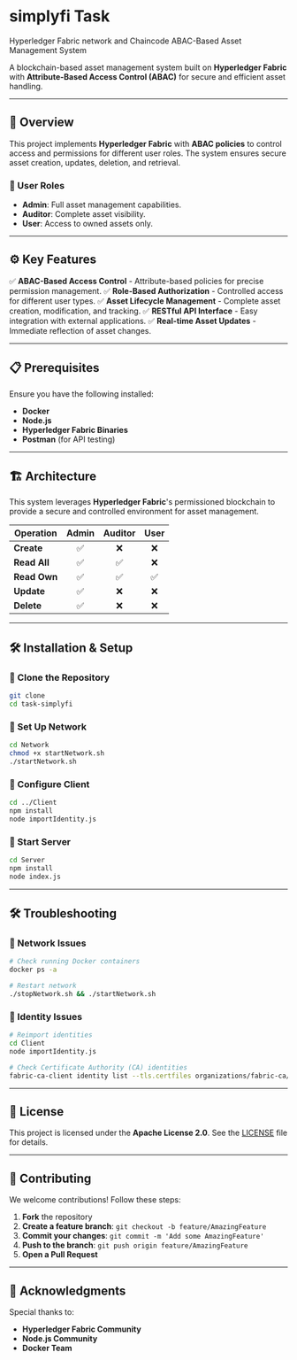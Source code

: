 # simplyfi Task
Hyperledger Fabric network and Chaincode
ABAC-Based Asset Management System

A blockchain-based asset management system built on **Hyperledger Fabric** with **Attribute-Based Access Control (ABAC)** for secure and efficient asset handling.

---

## 📌 Overview
This project implements **Hyperledger Fabric** with **ABAC policies** to control access and permissions for different user roles. The system ensures secure asset creation, updates, deletion, and retrieval.

### 👥 User Roles
- **Admin**: Full asset management capabilities.
- **Auditor**: Complete asset visibility.
- **User**: Access to owned assets only.

---

## ⚙️ Key Features
✅ **ABAC-Based Access Control** - Attribute-based policies for precise permission management.
✅ **Role-Based Authorization** - Controlled access for different user types.
✅ **Asset Lifecycle Management** - Complete asset creation, modification, and tracking.
✅ **RESTful API Interface** - Easy integration with external applications.
✅ **Real-time Asset Updates** - Immediate reflection of asset changes.

---

## 📋 Prerequisites
Ensure you have the following installed:
- **Docker**
- **Node.js**
- **Hyperledger Fabric Binaries**
- **Postman** (for API testing)

---

## 🏗️ Architecture
This system leverages **Hyperledger Fabric**'s permissioned blockchain to provide a secure and controlled environment for asset management.

| Operation  | Admin | Auditor | User  |
|------------|:-----:|:-------:|:-----:|
| **Create** | ✅   | ❌    | ❌   |
| **Read All** | ✅   | ✅    | ❌   |
| **Read Own** | ✅   | ✅    | ✅   |
| **Update** | ✅   | ❌    | ❌   |
| **Delete** | ✅   | ❌    | ❌   |

---

## 🛠️ Installation & Setup
### 🔹 Clone the Repository
```sh
git clone 
cd task-simplyfi
```

### 🔹 Set Up Network
```sh
cd Network
chmod +x startNetwork.sh
./startNetwork.sh
```

### 🔹 Configure Client
```sh
cd ../Client
npm install
node importIdentity.js
```

### 🔹 Start Server
```sh
cd Server
npm install
node index.js
```

---

## 🛠️ Troubleshooting
### 🔹 Network Issues
```sh
# Check running Docker containers
docker ps -a

# Restart network
./stopNetwork.sh && ./startNetwork.sh
```

### 🔹 Identity Issues
```sh
# Reimport identities
cd Client
node importIdentity.js

# Check Certificate Authority (CA) identities
fabric-ca-client identity list --tls.certfiles organizations/fabric-ca/organization1/ca-cert.pem
```

---

## 📜 License
This project is licensed under the **Apache License 2.0**. See the [LICENSE](LICENSE) file for details.

---

## 🤝 Contributing
We welcome contributions! Follow these steps:
1. **Fork** the repository
2. **Create a feature branch**: `git checkout -b feature/AmazingFeature`
3. **Commit your changes**: `git commit -m 'Add some AmazingFeature'`
4. **Push to the branch**: `git push origin feature/AmazingFeature`
5. **Open a Pull Request**

---

## 🎉 Acknowledgments
Special thanks to:
- **Hyperledger Fabric Community**
- **Node.js Community**
- **Docker Team**
